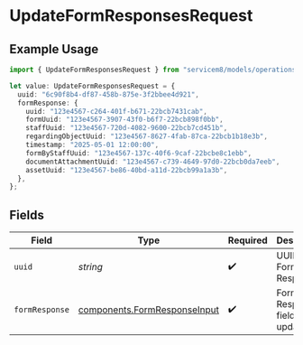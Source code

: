 # UpdateFormResponsesRequest

## Example Usage

```typescript
import { UpdateFormResponsesRequest } from "servicem8/models/operations";

let value: UpdateFormResponsesRequest = {
  uuid: "6c90f8b4-df87-458b-875e-3f2bbee4d921",
  formResponse: {
    uuid: "123e4567-c264-401f-b671-22bcb7431cab",
    formUuid: "123e4567-3907-43f0-b6f7-22bcb898f0bb",
    staffUuid: "123e4567-720d-4082-9600-22bcb7cd451b",
    regardingObjectUuid: "123e4567-8627-4fab-87ca-22bcb1b18e3b",
    timestamp: "2025-05-01 12:00:00",
    formByStaffUuid: "123e4567-137c-40f6-9caf-22bcbe8c1ebb",
    documentAttachmentUuid: "123e4567-c739-4649-97d0-22bcb0da7eeb",
    assetUuid: "123e4567-be86-40bd-a11d-22bcb99a1a3b",
  },
};
```

## Fields

| Field                                                                        | Type                                                                         | Required                                                                     | Description                                                                  |
| ---------------------------------------------------------------------------- | ---------------------------------------------------------------------------- | ---------------------------------------------------------------------------- | ---------------------------------------------------------------------------- |
| `uuid`                                                                       | *string*                                                                     | :heavy_check_mark:                                                           | UUID of the Form Response                                                    |
| `formResponse`                                                               | [components.FormResponseInput](../../models/components/formresponseinput.md) | :heavy_check_mark:                                                           | Form Response fields to update                                               |